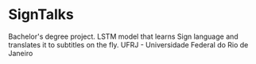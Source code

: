 # SignTalks
Bachelor's degree project.
LSTM model that learns Sign language and translates it to subtitles on the fly.
UFRJ - Universidade Federal do Rio de Janeiro
